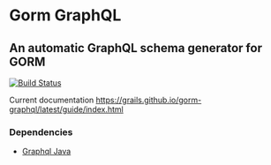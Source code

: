 # Gorm GraphQL
## An automatic GraphQL schema generator for GORM

[![Build Status](https://travis-ci.org/grails/gorm-graphql.svg?branch=master)](https://travis-ci.org/grails/gorm-graphql)

Current documentation https://grails.github.io/gorm-graphql/latest/guide/index.html


### Dependencies

- [Graphql Java](https://github.com/graphql-java/graphql-java)